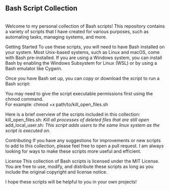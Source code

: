 ## Bash Script Collection 
<br>
Welcome to my personal collection of Bash scripts! This repository contains a variety of scripts that I have created for various purposes, such as automating tasks, managing systems, and more.

Getting Started
To use these scripts, you will need to have Bash installed on your system. Most Unix-based systems, such as Linux and macOS, come with Bash pre-installed. If you are using a Windows system, you can install Bash by enabling the Windows Subsystem for Linux (WSL) or by using a Bash emulator like Cygwin.

Once you have Bash set up, you can copy or download the script to run a Bash script:

You may need to give the script executable permissions first using the chmod command. </br>
For example:
chmod +x path/to/kill_open_files.sh
</br>

Here is a brief overview of the scripts included in this collection:
</br>
kill_open_files.sh: *Kill all processes of deleted files that are still open*
</br>
add_local_user.sh: *This script adds users to the same linux system as the script is executed on.* 

Contributing
If you have any suggestions for improvements or new scripts to add to this collection, please feel free to open a pull request. I am always looking for ways to make these scripts more useful and efficient.

License
This collection of Bash scripts is licensed under the MIT License. You are free to use, modify, and distribute these scripts as long as you include the original copyright and license notice.

I hope these scripts will be helpful to you in your own projects!
